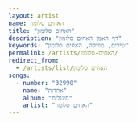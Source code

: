 ```yaml
---
layout: artist
name: האחים סלומון
title: "האחים סלומון"
description: "דף האמן האחים סלומון"
keywords: "שירים, מוזיקה, האחים סלומון"
permalink: /artists/האחים-סלומון/
redirect_from:
  - /artists/list/האחים סלומון
songs:
  - number: "32990"
    name: "אחדות"
    album: "סינגלים"
    artist: "האחים סלומון"
---
```

